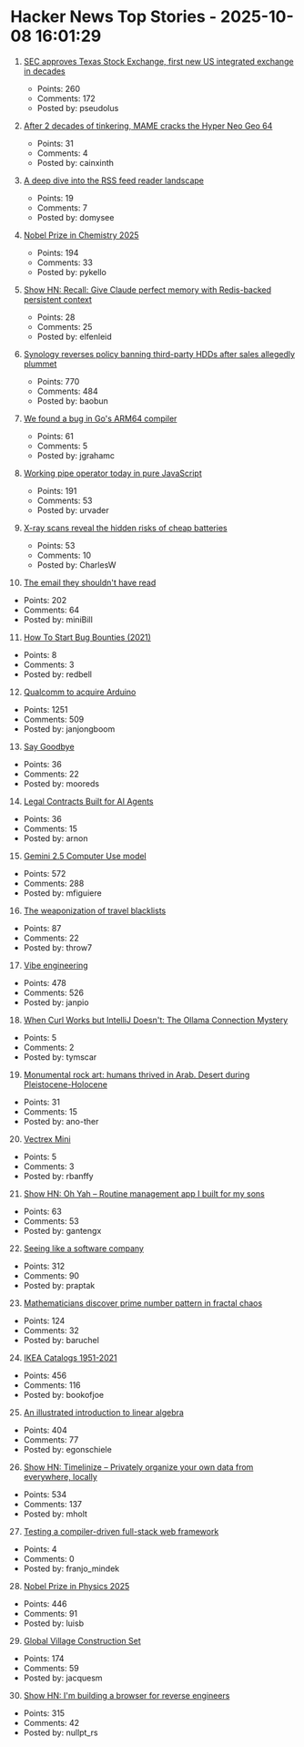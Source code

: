 # Hacker News Top Stories - 2025-10-08 16:01:29

1. [SEC approves Texas Stock Exchange, first new US integrated exchange in decades](https://www.cbsnews.com/texas/news/sec-approves-texas-stock-exchange-txse/)
   - Points: 260
   - Comments: 172
   - Posted by: pseudolus

2. [After 2 decades of tinkering, MAME cracks the Hyper Neo Geo 64](https://www.readonlymemo.com/mame-hyper-neo-geo-support-sound-emulation/)
   - Points: 31
   - Comments: 4
   - Posted by: cainxinth

3. [A deep dive into the RSS feed reader landscape](https://lighthouseapp.io/blog/feed-reader-deep-dive)
   - Points: 19
   - Comments: 7
   - Posted by: domysee

4. [Nobel Prize in Chemistry 2025](https://www.nobelprize.org/prizes/chemistry/2025/popular-information/)
   - Points: 194
   - Comments: 33
   - Posted by: pykello

5. [Show HN: Recall: Give Claude perfect memory with Redis-backed persistent context](https://www.npmjs.com/package/@joseairosa/recall)
   - Points: 28
   - Comments: 25
   - Posted by: elfenleid

6. [Synology reverses policy banning third-party HDDs after sales allegedly plummet](https://www.guru3d.com/story/synology-reverses-policy-banning-thirdparty-hdds-after-nas-sales-plummet/)
   - Points: 770
   - Comments: 484
   - Posted by: baobun

7. [We found a bug in Go's ARM64 compiler](https://blog.cloudflare.com/how-we-found-a-bug-in-gos-arm64-compiler/)
   - Points: 61
   - Comments: 5
   - Posted by: jgrahamc

8. [Working pipe operator today in pure JavaScript](https://github.com/irony/aspipes)
   - Points: 191
   - Comments: 53
   - Posted by: urvader

9. [X-ray scans reveal the hidden risks of cheap batteries](https://www.theverge.com/news/784966/lumafield-x-ray-ct-scan-lithium-ion-battery-risks-manufacturing-defect)
   - Points: 53
   - Comments: 10
   - Posted by: CharlesW

10. [The email they shouldn't have read](https://it-notes.dragas.net/2025/10/08/the-email-they-shouldnt-have-read/)
   - Points: 202
   - Comments: 64
   - Posted by: miniBill

11. [How To Start Bug Bounties (2021)](https://ozguralp.medium.com/how-to-start-bug-bounties-101-how-to-make-a-million-in-4-years-e15ee62d6f4)
   - Points: 8
   - Comments: 3
   - Posted by: redbell

12. [Qualcomm to acquire Arduino](https://www.qualcomm.com/news/releases/2025/10/qualcomm-to-acquire-arduino-accelerating-developers--access-to-i)
   - Points: 1251
   - Comments: 509
   - Posted by: janjongboom

13. [Say Goodbye](https://www.mooreds.com/wordpress/archives/3717)
   - Points: 36
   - Comments: 22
   - Posted by: mooreds

14. [Legal Contracts Built for AI Agents](https://paid.ai/blog/ai-agents/paid-gitlaw-introducing-legal-contracts-built-for-ai-agents)
   - Points: 36
   - Comments: 15
   - Posted by: arnon

15. [Gemini 2.5 Computer Use model](https://blog.google/technology/google-deepmind/gemini-computer-use-model/)
   - Points: 572
   - Comments: 288
   - Posted by: mfiguiere

16. [The weaponization of travel blacklists](https://papersplease.org/wp/2025/10/06/the-weaponization-of-travel-blacklists/)
   - Points: 87
   - Comments: 22
   - Posted by: throw7

17. [Vibe engineering](https://simonwillison.net/2025/Oct/7/vibe-engineering/)
   - Points: 478
   - Comments: 526
   - Posted by: janpio

18. [When Curl Works but IntelliJ Doesn't: The Ollama Connection Mystery](https://blog.tymscar.com/posts/intellijollamaconnectionmystery/)
   - Points: 5
   - Comments: 2
   - Posted by: tymscar

19. [Monumental rock art: humans thrived in Arab. Desert during Pleistocene-Holocene](https://www.nature.com/articles/s41467-025-63417-y)
   - Points: 31
   - Comments: 15
   - Posted by: ano-ther

20. [Vectrex Mini](https://vectrex.com/vectrex-mini-details/)
   - Points: 5
   - Comments: 3
   - Posted by: rbanffy

21. [Show HN: Oh Yah – Routine management app I built for my sons](https://ohyahapp.com)
   - Points: 63
   - Comments: 53
   - Posted by: gantengx

22. [Seeing like a software company](https://www.seangoedecke.com/seeing-like-a-software-company/)
   - Points: 312
   - Comments: 90
   - Posted by: praptak

23. [Mathematicians discover prime number pattern in fractal chaos](https://www.scientificamerican.com/article/mathematicians-discover-prime-number-pattern-in-fractal-chaos/)
   - Points: 124
   - Comments: 32
   - Posted by: baruchel

24. [IKEA Catalogs 1951-2021](https://ikeamuseum.com/en/explore/ikea-catalogue/)
   - Points: 456
   - Comments: 116
   - Posted by: bookofjoe

25. [An illustrated introduction to linear algebra](https://www.ducktyped.org/p/an-illustrated-introduction-to-linear)
   - Points: 404
   - Comments: 77
   - Posted by: egonschiele

26. [Show HN: Timelinize – Privately organize your own data from everywhere, locally](https://timelinize.com)
   - Points: 534
   - Comments: 137
   - Posted by: mholt

27. [Testing a compiler-driven full-stack web framework](https://wasp.sh/blog/2025/10/07/how-we-test-a-web-framework)
   - Points: 4
   - Comments: 0
   - Posted by: franjo_mindek

28. [Nobel Prize in Physics 2025](https://www.nobelprize.org/prizes/physics/2025/popular-information/)
   - Points: 446
   - Comments: 91
   - Posted by: luisb

29. [Global Village Construction Set](https://www.opensourceecology.org/gvcs/)
   - Points: 174
   - Comments: 59
   - Posted by: jacquesm

30. [Show HN: I'm building a browser for reverse engineers](https://nullpt.rs/reverse-engineering-browser)
   - Points: 315
   - Comments: 42
   - Posted by: nullpt_rs

